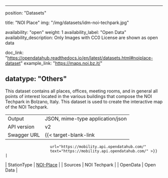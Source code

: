 <!--
SPDX-FileCopyrightText: NOI Techpark <digital@noi.bz.it>

SPDX-License-Identifier: CC0-1.0
-->

---
position: "Datasets"

title: "NOI Place"
img: "/img/datasets/idm-noi-techpark.jpg"

availability: "open"
weight: 1
availability_label: "Open Data"
availability_description: Only Images with CC0 License are shown as open data

doc_link: "https://opendatahub.readthedocs.io/en/latest/datasets.html#noiplace-dataset"
example_link: "https://maps.noi.bz.it/"

datatype: "Others"
---

This dataset contains all places, offices, meeting rooms, and in general all points of interest located in the various buildings that compose the NOI Techpark in Bolzano, Italy. This dataset is used to create the interactive map of the NOI Techpark.


|             |                                                                       |
| :---------- | --------------------------------------------------------------------- |
| Output      | JSON, mime-type application/json                                      |
| API version | v2                                                                    |
| Swagger URL | {{< target-blank-link
                        url="https://mobility.api.opendatahub.com/"
                        text="https://mobility.api.opendatahub.com/" >}}                            |
| StationType | [NOI-Place](https://mobility.api.opendatahub.com/v2/flat/NOI-Place) |
| Sources     | NOI Techpark                                                          |
| OpenData    | Open Data                 |
